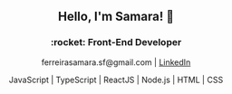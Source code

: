 <h2 align="center">
  Hello, I'm Samara! 👋
</h2>
<h3 align="center">:rocket: Front-End Developer</h3>
<p align="center">
  ferreirasamara.sf@gmail.com | 
  <a href="https://www.linkedin.com/in/samarafer/">LinkedIn</a>
</p>
<p align="center">
  JavaScript | TypeScript | ReactJS | Node.js | HTML | CSS
</p>
